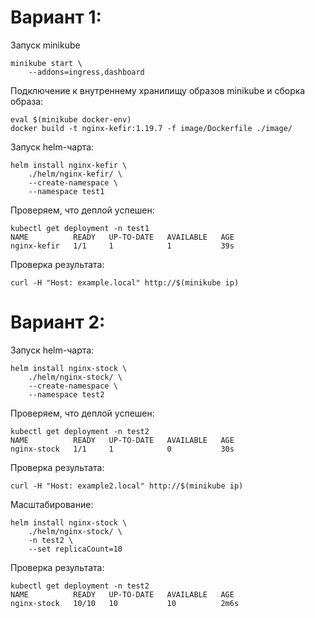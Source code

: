 # Вариант 1:

Запуск minikube
```
minikube start \
    --addons=ingress,dashboard
```

Подключение к внутреннему хранилищу образов minikube и сборка образа:
```
eval $(minikube docker-env)
docker build -t nginx-kefir:1.19.7 -f image/Dockerfile ./image/
```

Запуск helm-чарта:
```
helm install nginx-kefir \
    ./helm/nginx-kefir/ \
    --create-namespace \
    --namespace test1
```

Проверяем, что деплой успешен:
```
kubectl get deployment -n test1
NAME          READY   UP-TO-DATE   AVAILABLE   AGE
nginx-kefir   1/1     1            1           39s
```

Проверка результата:
```
curl -H "Host: example.local" http://$(minikube ip)
```

# Вариант 2:

Запуск helm-чарта:
```
helm install nginx-stock \
    ./helm/nginx-stock/ \
    --create-namespace \
    --namespace test2
```

Проверяем, что деплой успешен:
```
kubectl get deployment -n test2
NAME          READY   UP-TO-DATE   AVAILABLE   AGE
nginx-stock   1/1     1            0           30s
```

Проверка результата:
```
curl -H "Host: example2.local" http://$(minikube ip)
```

Масштабирование:
```
helm install nginx-stock \
    ./helm/nginx-stock/ \
    -n test2 \
    --set replicaCount=10
```

Проверка результата:
```
kubectl get deployment -n test2
NAME          READY   UP-TO-DATE   AVAILABLE   AGE
nginx-stock   10/10   10           10          2m6s
```